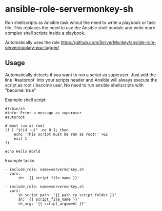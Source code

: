 # ansible-role-servermonkey-sh

Run shellscripts as Ansible task witout the need to write a playbook or task
file. This replaces the need to use the Ansible shell module and write more
complex shell scripts inside a playbook.

Automatically uses the
role https://github.com/ServerMonkey/ansible-role-servermonkey-ww-logger/

## Usage

Automatically detects if you want to run a script as superuser. Just add the
line '#autoroot' into your scripts header and Ansible will always execute the
script as root / become user. No need to run ansible shellscripts with "become:
true"

Example shell script:

```
#!/bin/sh
#info: Print a message as superuser
#autoroot

# must run as root
if [ "$(id -u)" -ne 0 ]; then
    echo 'This script must be run as root!' >&2
    exit 1
fi

echo Hello World
```

Example tasks:

```
- include_role: name=servermonkey.sh
  vars:
      sh: '{{ script_file_name }}'
```

```
- include_role: name=servermonkey.sh
  vars:
      sh_script_path: '{{ path_to_script_folder }}'
      sh: '{{ script_file_name }}'
      sh_arg: '{{ script_argument }}'
```
